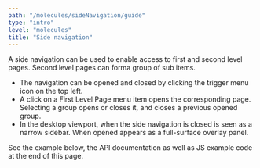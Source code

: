 ```yaml
---
path: "/molecules/sideNavigation/guide"
type: "intro"
level: "molecules"
title: "Side navigation"
---
```


A side navigation can be used to enable access to first and second level pages. Second level pages can forma group of sub items.

- The navigation can be opened and closed by clicking the trigger menu icon on the top left.
- A click on a First Level Page menu item opens the corresponding page. Selecting a group opens or closes it, and closes a previous opened group.
- In the desktop viewport, when the side navigation is closed is seen as a narrow sidebar. When opened appears as a full-surface overlay panel.

See the example below, the API documentation as well as JS example code at the end of this page.
